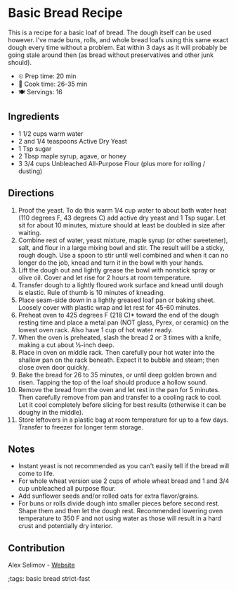 # Basic Bread Recipe

This is a recipe for a basic loaf of bread. The dough itself can be used
however. I've made buns, rolls, and whole bread loafs using this same exact
dough every time without a problem. Eat within 3 days as it will probably be
going stale around then (as bread without preservatives and other junk should).

- ⏲ Prep time: 20 min
- 🍳 Cook time: 26-35 min
- 🍽 Servings: 16

## Ingredients

- 1 1/2 cups warm water
- 2 and 1/4 teaspoons Active Dry Yeast
- 1 Tsp sugar
- 2 Tbsp maple syrup, agave, or honey
- 3 3/4 cups Unbleached All-Purpose Flour (plus more for rolling / dusting)

## Directions

1. Proof the yeast. To do this warm 1/4 cup water to about bath water heat (110 degrees F, 43 degrees C) add active dry yeast and 1 Tsp sugar. Let sit for about 10 minutes, mixture should at least be doubled in size after waiting.
2. Combine rest of water, yeast mixture, maple syrup (or other sweetener), salt, and flour in a large mixing bowl and stir. The result will be a sticky, rough dough. Use a spoon to stir until well combined and when it can no longer do the job, knead and turn it in the bowl with your hands.
3. Lift the dough out and lightly grease the bowl with nonstick spray or olive oil. Cover and let rise for 2 hours at room temperature.
4. Transfer dough to a lightly floured work surface and knead until dough is elastic. Rule of thumb is 10 minutes of kneading.
5. Place seam-side down in a lightly greased loaf pan or baking sheet. Loosely cover with plastic wrap and let rest for 45-60 minutes.
6. Preheat oven to 425 degrees F (218 C)* toward the end of the dough resting time and place a metal pan (NOT glass, Pyrex, or ceramic) on the lowest oven rack. Also have 1 cup of hot water ready.
7. When the oven is preheated, slash the bread 2 or 3 times with a knife, making a cut about ½-inch deep.
8. Place in oven on middle rack. Then carefully pour hot water into the shallow pan on the rack beneath. Expect it to bubble and steam; then close oven door quickly.
9. Bake the bread for 26 to 35 minutes, or until deep golden brown and risen. Tapping the top of the loaf should produce a hollow sound.
10. Remove the bread from the oven and let rest in the pan for 5 minutes. Then carefully remove from pan and transfer to a cooling rack to cool. Let it cool completely before slicing for best results (otherwise it can be doughy in the middle).
11. Store leftovers in a plastic bag at room temperature for up to a few days. Transfer to freezer for longer term storage.

## Notes

- Instant yeast is not recommended as you can't easily tell if the bread will come to life.
- For whole wheat version use 2 cups of whole wheat bread and 1 and 3/4 cup unbleached all purpose flour.
- Add sunflower seeds and/or rolled oats for extra flavor/grains.
- For buns or rolls divide dough into smaller pieces before second rest. Shape them and then let the dough rest. Recommended lowering oven temperature to 350 F and not using water as those will result in a hard crust and potentially dry interior.

## Contribution

Alex Selimov - [Website](https://alexselimov.xyz)

;tags: basic bread strict-fast
